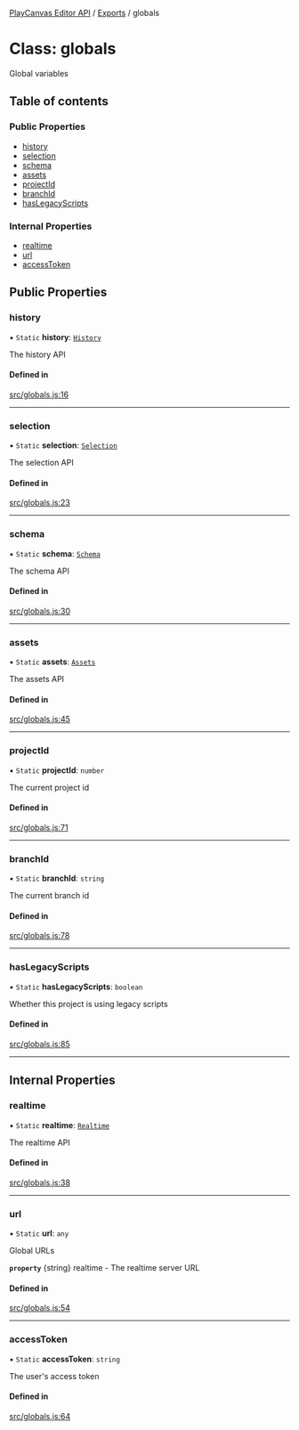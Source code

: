 [PlayCanvas Editor API](../README.md) / [Exports](../modules.md) / globals

# Class: globals

Global variables

## Table of contents

### Public Properties

- [history](globals.md#history)
- [selection](globals.md#selection)
- [schema](globals.md#schema)
- [assets](globals.md#assets)
- [projectId](globals.md#projectid)
- [branchId](globals.md#branchid)
- [hasLegacyScripts](globals.md#haslegacyscripts)

### Internal Properties

- [realtime](globals.md#realtime)
- [url](globals.md#url)
- [accessToken](globals.md#accesstoken)

## Public Properties

### history

▪ `Static` **history**: [`History`](History.md)

The history API

#### Defined in

[src/globals.js:16](https://github.com/playcanvas/editor-api/blob/8325281/src/globals.js#L16)

___

### selection

▪ `Static` **selection**: [`Selection`](Selection.md)

The selection API

#### Defined in

[src/globals.js:23](https://github.com/playcanvas/editor-api/blob/8325281/src/globals.js#L23)

___

### schema

▪ `Static` **schema**: [`Schema`](Schema.md)

The schema API

#### Defined in

[src/globals.js:30](https://github.com/playcanvas/editor-api/blob/8325281/src/globals.js#L30)

___

### assets

▪ `Static` **assets**: [`Assets`](Assets.md)

The assets API

#### Defined in

[src/globals.js:45](https://github.com/playcanvas/editor-api/blob/8325281/src/globals.js#L45)

___

### projectId

▪ `Static` **projectId**: `number`

The current project id

#### Defined in

[src/globals.js:71](https://github.com/playcanvas/editor-api/blob/8325281/src/globals.js#L71)

___

### branchId

▪ `Static` **branchId**: `string`

The current branch id

#### Defined in

[src/globals.js:78](https://github.com/playcanvas/editor-api/blob/8325281/src/globals.js#L78)

___

### hasLegacyScripts

▪ `Static` **hasLegacyScripts**: `boolean`

Whether this project is using legacy scripts

#### Defined in

[src/globals.js:85](https://github.com/playcanvas/editor-api/blob/8325281/src/globals.js#L85)

___

## Internal Properties

### realtime

▪ `Static` **realtime**: [`Realtime`](Realtime.md)

The realtime API

#### Defined in

[src/globals.js:38](https://github.com/playcanvas/editor-api/blob/8325281/src/globals.js#L38)

___

### url

▪ `Static` **url**: `any`

Global URLs

**`property`** {string} realtime - The realtime server URL

#### Defined in

[src/globals.js:54](https://github.com/playcanvas/editor-api/blob/8325281/src/globals.js#L54)

___

### accessToken

▪ `Static` **accessToken**: `string`

The user's access token

#### Defined in

[src/globals.js:64](https://github.com/playcanvas/editor-api/blob/8325281/src/globals.js#L64)
